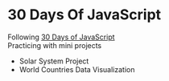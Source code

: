 # 30 Days Of JavaScript

Following [30 Days of JavaScript](https://github.com/Asabeneh/30-Days-Of-JavaScript)  
Practicing with mini projects

* Solar System Project 
* World Countries Data Visualization
